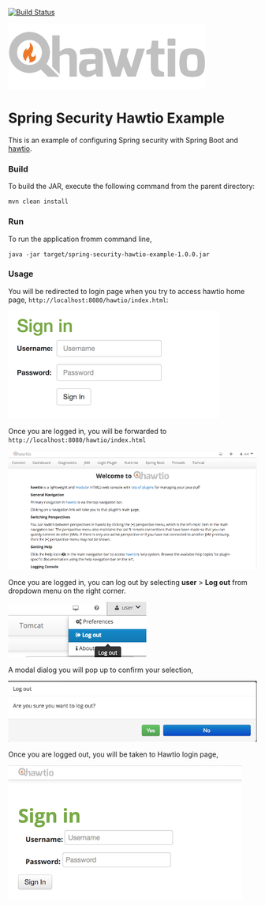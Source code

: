 [![Build Status][travis-badge]][travis-badge-url]

![](./img/hawtio-logo.png)

Spring Security Hawtio Example
=============================================
This is an example of configuring Spring security with Spring Boot and [hawtio](http://hawt.io/).

### Build
To build the JAR, execute the following command from the parent directory:

```
mvn clean install
```

### Run
To run the application fromm command line,

```
java -jar target/spring-security-hawtio-example-1.0.0.jar
```

### Usage
You will be redirected to login page when you try to access hawtio home page,
`http://localhost:8080/hawtio/index.html`:

![Login Main page](./img/login-main.png)

Once you are logged in, you will be forwarded to `http://localhost:8080/hawtio/index.html`

![Hawtio Home](./img/hawtio-home.png)

Once you are logged in, you can log out by selecting **user** > **Log out** from dropdown menu
on the right corner.

![Hawtio Logout](./img/hawtio-logout.png)

A modal dialog you will pop up to confirm your selection,

![Hawtio Confirm](./img/hawtio-logout-confirmation.png)

Once you are logged out, you will be taken to Hawtio login page,

![Hawtio Loin](./img/hawtio-login.png)


[travis-badge]: https://travis-ci.org/indrabasak/spring-security-hawtio-example.svg?branch=master
[travis-badge-url]: https://travis-ci.org/indrabasak/spring-security-hawtio-example/